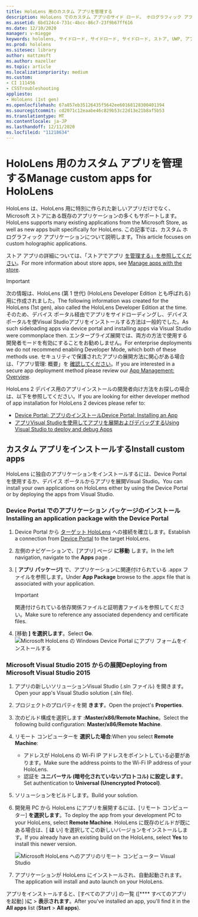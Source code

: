 ```yaml
---
title: HoloLens 用のカスタム アプリを管理する
description: HoloLens でのカスタム アプリのサイド ロード。 ホログラフィック アプリのインストールとアンインストールについて詳しくは、以下をご覧ください。
ms.assetid: 6bd124c4-731c-4bcc-86c7-23f9b67ff616
ms.date: 12/10/2020
manager: v-miegge
keywords: hololens, サイドロード, サイドロード, サイドロード, ストア, UWP, アプリ, インストール
ms.prod: hololens
ms.sitesec: library
author: mattzmsft
ms.author: mazeller
ms.topic: article
ms.localizationpriority: medium
ms.custom:
- CI 111456
- CSSTroubleshooting
appliesto:
- HoloLens (1st gen)
ms.openlocfilehash: 67a857eb35126435f5642ee60168128300401394
ms.sourcegitcommit: cd2071c12eaabe46c829b53c22d13e21b8af5b53
ms.translationtype: MT
ms.contentlocale: ja-JP
ms.lasthandoff: 12/11/2020
ms.locfileid: "11218634"
---
```

# <span data-ttu-id="d891b-105">HoloLens 用のカスタム アプリを管理する</span><span class="sxs-lookup"><span data-stu-id="d891b-105">Manage custom apps for HoloLens</span></span>

<span data-ttu-id="d891b-106">HoloLens は、HoloLens 用に特別に作られた新しいアプリだけでなく、Microsoft ストアにある既存のアプリケーションの多くもサポートします。</span><span class="sxs-lookup"><span data-stu-id="d891b-106">HoloLens supports many existing applications from the Microsoft Store, as well as new apps built specifically for HoloLens.</span></span> <span data-ttu-id="d891b-107">この記事では、カスタム ホログラフィック アプリケーションについて説明します。</span><span class="sxs-lookup"><span data-stu-id="d891b-107">This article focuses on custom holographic applications.</span></span>  

<span data-ttu-id="d891b-108">ストア アプリの詳細については、「ストアでアプリ [を管理する」を参照してください](holographic-store-apps.md)。</span><span class="sxs-lookup"><span data-stu-id="d891b-108">For more information about store apps, see [Manage apps with the store](holographic-store-apps.md).</span></span>

> [!IMPORTANT]
> <span data-ttu-id="d891b-109">次の情報は、HoloLens (第 1 世代) (HoloLens Developer Edition とも呼ばれる) 用に作成されました。</span><span class="sxs-lookup"><span data-stu-id="d891b-109">The following information was created for the HoloLens (1st gen), also called the HoloLens Developer Edition at the time.</span></span> <span data-ttu-id="d891b-110">そのため、デバイス ポータル経由でアプリをサイドローディングし、デバイス ポータルを使Visual Studioアプリをインストールする方法は一般的でした。</span><span class="sxs-lookup"><span data-stu-id="d891b-110">As such sideloading apps via device portal and installing apps via Visual Studio were commonplace then.</span></span> <span data-ttu-id="d891b-111">エンタープライズ展開では、両方の方法で使用する開発者モードを有効にすることをお勧めしません。</span><span class="sxs-lookup"><span data-stu-id="d891b-111">For enterprise deployments we do not recommend enabling Developer Mode, which both of these methods use.</span></span> <span data-ttu-id="d891b-112">セキュリティで保護されたアプリの展開方法に関心がある場合は、「アプリ管理: 概要」を [確認してください](app-deploy-overview.md)。</span><span class="sxs-lookup"><span data-stu-id="d891b-112">If you are interested in a secure app deployment method please review our [App Management: Overview](app-deploy-overview.md).</span></span>
>
> <span data-ttu-id="d891b-113">HoloLens 2 デバイス用のアプリインストールの開発者向け方法をお探しの場合は、以下を参照してください。</span><span class="sxs-lookup"><span data-stu-id="d891b-113">If you are looking for either developer method of app installation for HoloLens 2 devices please refer to:</span></span>
> - [<span data-ttu-id="d891b-114">Device Portal: アプリのインストール</span><span class="sxs-lookup"><span data-stu-id="d891b-114">Device Portal: Installing an App</span></span>](https://docs.microsoft.com/windows/mixed-reality/develop/platform-capabilities-and-apis/using-the-windows-device-portal#installing-an-app)
> - [<span data-ttu-id="d891b-115">アプリVisual Studioを使用してアプリを展開およびデバッグする</span><span class="sxs-lookup"><span data-stu-id="d891b-115">Using Visual Studio to deploy and debug Apps</span></span>](https://docs.microsoft.com/windows/mixed-reality/develop/platform-capabilities-and-apis/using-visual-studio)

## <span data-ttu-id="d891b-116">カスタム アプリをインストールする</span><span class="sxs-lookup"><span data-stu-id="d891b-116">Install custom apps</span></span>

<span data-ttu-id="d891b-117">HoloLens に独自のアプリケーションをインストールするには、Device Portal を使用するか、デバイス ポータルからアプリを展開Visual Studio。</span><span class="sxs-lookup"><span data-stu-id="d891b-117">You can install your own applications on HoloLens either by using the Device Portal or by deploying the apps from Visual Studio.</span></span>

### <span data-ttu-id="d891b-118">Device Portal でのアプリケーション パッケージのインストール</span><span class="sxs-lookup"><span data-stu-id="d891b-118">Installing an application package with the Device Portal</span></span>

1. <span data-ttu-id="d891b-119">Device Portal から [ターゲット HoloLens](https://docs.microsoft.com/windows/mixed-reality/using-the-windows-device-portal) への接続を確立します。</span><span class="sxs-lookup"><span data-stu-id="d891b-119">Establish a connection from [Device Portal](https://docs.microsoft.com/windows/mixed-reality/using-the-windows-device-portal) to the target HoloLens.</span></span>
1. <span data-ttu-id="d891b-120">左側のナビゲーションで、[アプリ] ページ **に移動** します。</span><span class="sxs-lookup"><span data-stu-id="d891b-120">In the left navigation, navigate to the **Apps** page .</span></span>
1. <span data-ttu-id="d891b-121">[ **アプリ パッケージ]** で、アプリケーションに関連付けられている .appx ファイルを参照します。</span><span class="sxs-lookup"><span data-stu-id="d891b-121">Under **App Package** browse to the .appx file that is associated with your application.</span></span>
   > [!IMPORTANT]
   > <span data-ttu-id="d891b-122">関連付けられている依存関係ファイルと証明書ファイルを参照してください。</span><span class="sxs-lookup"><span data-stu-id="d891b-122">Make sure to reference any associated dependency and certificate files.</span></span>

1. <span data-ttu-id="d891b-123">[移動 **] を選択します**。</span><span class="sxs-lookup"><span data-stu-id="d891b-123">Select **Go**.</span></span>
   ![Microsoft HoloLens の Windows Device Portal にアプリ フォームをインストールする](images/deviceportal-appmanager.jpg)

### <span data-ttu-id="d891b-125">Microsoft Visual Studio 2015 からの展開</span><span class="sxs-lookup"><span data-stu-id="d891b-125">Deploying from Microsoft Visual Studio 2015</span></span>

1. <span data-ttu-id="d891b-126">アプリの新しいソリューションVisual Studio (.sln ファイル) を開きます。</span><span class="sxs-lookup"><span data-stu-id="d891b-126">Open your app's Visual Studio solution (.sln file).</span></span>
1. <span data-ttu-id="d891b-127">プロジェクトのプロパティを開 **きます**。</span><span class="sxs-lookup"><span data-stu-id="d891b-127">Open the project's **Properties**.</span></span>
1. <span data-ttu-id="d891b-128">次のビルド構成を選択します **:Master/x86/Remote Machine**。</span><span class="sxs-lookup"><span data-stu-id="d891b-128">Select the following build configuration: **Master/x86/Remote Machine**.</span></span>
1. <span data-ttu-id="d891b-129">リモート コンピューターを **選択した場合**:</span><span class="sxs-lookup"><span data-stu-id="d891b-129">When you select **Remote Machine**:</span></span>
   - <span data-ttu-id="d891b-130">アドレスが HoloLens の Wi-Fi IP アドレスをポイントしている必要があります。</span><span class="sxs-lookup"><span data-stu-id="d891b-130">Make sure the address points to the Wi-Fi IP address of your HoloLens.</span></span>
   - <span data-ttu-id="d891b-131">認証を **ユニバーサル (暗号化されていないプロトコル) に設定します**。</span><span class="sxs-lookup"><span data-stu-id="d891b-131">Set authentication to **Universal (Unencrypted Protocol)**.</span></span>
1. <span data-ttu-id="d891b-132">ソリューションをビルドします。</span><span class="sxs-lookup"><span data-stu-id="d891b-132">Build your solution.</span></span>
1. <span data-ttu-id="d891b-133">開発用 PC から HoloLens にアプリを展開するには、[リモート コンピューター] **を選択します**。</span><span class="sxs-lookup"><span data-stu-id="d891b-133">To deploy the app from your development PC to your HoloLens, select **Remote Machine**.</span></span> <span data-ttu-id="d891b-134">HoloLens に既存のビルドが既にある場合は、[ **は** い] を選択してこの新しいバージョンをインストールします。</span><span class="sxs-lookup"><span data-stu-id="d891b-134">If you already have an existing build on the HoloLens, select **Yes** to install this newer version.</span></span>  

   ![Microsoft HoloLens へのアプリのリモート コンピューター Visual Studio](images/vs2015-remotedeployment.jpg)  
1. <span data-ttu-id="d891b-136">アプリケーションが HoloLens にインストールされ、自動起動されます。</span><span class="sxs-lookup"><span data-stu-id="d891b-136">The application will install and auto launch on your HoloLens.</span></span>

<span data-ttu-id="d891b-137">アプリをインストールすると、[すべてのアプリ] の一覧 ([\*\*\*\* すべてのアプリを起動] )**に**  >  **表示されます**。</span><span class="sxs-lookup"><span data-stu-id="d891b-137">After you've installed an app, you'll find it in the **All apps** list (**Start** > **All apps**).</span></span>
